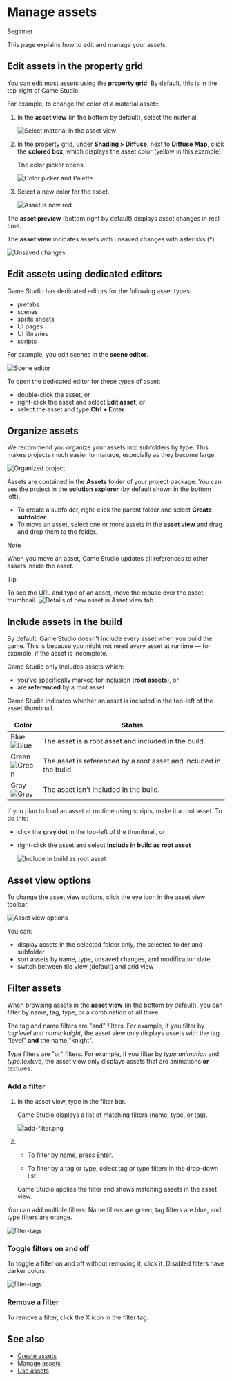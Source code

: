 # Manage assets

<span class="label label-doc-level">Beginner</span>

This page explains how to edit and manage your assets.

## Edit assets in the property grid

You can edit most assets using the **property grid**. By default, this is in the top-right of Game Studio.

For example, to change the color of a material asset::

 1. In the **asset view** (in the bottom by default), select the material. 
 
	![Select material in the asset view](../get-started/media/edit-asset-sphere-material-asset-view-tab.png)

 2. In the property grid, under **Shading > Diffuse**, next to **Diffuse Map**, click the **colored box**, which displays the asset color (yellow in this example).
 
	The color picker opens.
 
	![Color picker and Palette](../get-started/media/edit-asset-color-picker-palette-diffuse.png)
	
 4. Select a new color for the asset.
	
	![Asset is now red](../get-started/media/edit-asset-color-change-selected-asset.png)

The **asset preview** (bottom right by default) displays asset changes in real time.

The **asset view** indicates assets with unsaved changes with asterisks (*).

![Unsaved changes](../get-started/media/asset-unsaved-changes.png)

## Edit assets using dedicated editors

Game Studio has dedicated editors for the following asset types:

* prefabs
* scenes
* sprite sheets
* UI pages
* UI libraries
* scripts

For example, you edit scenes in the **scene editor**.

![Scene editor](media/manage-assets-scene-editor.png)

To open the dedicated editor for these types of asset:

* double-click the asset, or
* right-click the asset and select **Edit asset**, or
* select the asset and type **Ctrl + Enter**

## Organize assets

We recommend you organize your assets into subfolders by type. This makes projects much easier to manage, especially as they become large.

![Organized project](media/manage-assets-organized-project.png)

Assets are contained in the **Assets** folder of your project package. You can see the project in the **solution explorer** (by default shown in the bottom left).

* To create a subfolder, right-click the parent folder and select **Create subfolder**.
* To move an asset, select one or more assets in the **asset view** and drag and drop them to the folder.

> [!NOTE]
> When you move an asset, Game Studio updates all references to other assets inside the asset.

> [!TIP]
> To see the URL and type of an asset, move the mouse over the asset thumbnail.
> ![Details of new asset in Asset view tab](../get-started/media/asset-creation-solution-explorer.png)
 
## Include assets in the build

By default, Game Studio doesn't include every asset when you build the game. This is because you might not need every asset at runtime — for example, if the asset is incomplete.

Game Studio only includes assets which:

* you've specifically marked for inclusion (**root assets**), or 
* are **referenced** by a root asset

Game Studio indicates whether an asset is included in the top-left of the asset thumbnail.

Color | Status
------|--------
Blue <br>![Blue](media/manage-assets-reference-asset.png)</br> | The asset is a root asset and included in the build.
Green <br>![Green](media/manage-assets-include-asset.png)</br> | The asset is referenced by a root asset and included in the build.
Gray <br>![Gray](media/manage-assets-exclude-asset.png)</br> | The asset isn't included in the build.

If you plan to load an asset at runtime using scripts, make it a root asset. To do this:

* click the **gray dot** in the top-left of the thumbnail, or

* right-click the asset and select **Include in build as root asset**

    ![Include in build as root asset](media/right-click-include-in-build-as-root-asset.png)

## Asset view options

To change the asset view options, click the eye icon in the asset view toolbar.

![Asset view options](../get-started/media/asset-view-options.png)

You can:

* display assets in the selected folder only, the selected folder and subfolder 
* sort assets by name, type, unsaved changes, and modification date
* switch between tile view (default) and grid view

## Filter assets

When browsing assets in the **asset view** (in the bottom by default), you can filter by name, tag, type, or a combination of all three.

The tag and name filters are "and" filters. For example, if you filter by *tag:level* and *name:knight*, the asset view only displays assets with the tag "level" **and** the name "knight".

Type filters are "or" filters. For example, if you filter by *type:animation* and *type:texture*, the asset view only displays assets that are animations **or** textures.

### Add a filter

1. In the asset view, type in the filter bar.

    Game Studio displays a list of matching filters (name, type, or tag).

    ![add-filter.png](media/add-filter.png)

2. * To filter by name, press Enter.

    * To filter by a tag or type, select tag or type filters in the drop-down list.

    Game Studio applies the filter and shows matching assets in the asset view. 
    
You can add multiple filters. Name filters are green, tag filters are blue, and type filters are orange.

![filter-tags](media/filter-tags.png)
    
### Toggle filters on and off

To toggle a filter on and off without removing it, click it. Disabled filters have darker colors.

![filter-tags](../get-started/media/disabled-filter-tags.png)

### Remove a filter

To remove a filter, click the X icon in the filter tag.

## See also

* [Create assets](create-assets.md)
* [Manage assets](manage-assets.md)
* [Use assets](use-assets.md)